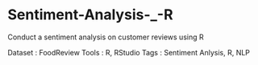 # Sentiment-Analysis-_-R
Conduct a sentiment analysis on customer reviews using R

Dataset : FoodReview
Tools : R, RStudio
Tags : Sentiment Anlysis, R, NLP
